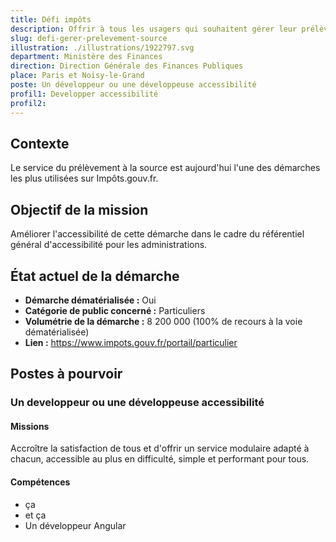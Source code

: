 ```yaml
---
title: Défi impôts
description: Offrir à tous les usagers qui souhaitent gérer leur prélèvement à la source une expérience confortable et totalement accessible.
slug: defi-gerer-prelevement-source
illustration: ./illustrations/1922797.svg
department: Ministère des Finances
direction: Direction Générale des Finances Publiques
place: Paris et Noisy-le-Grand
poste: Un développeur ou une développeuse accessibilité
profil1: Developper accessibilité
profil2:
---
```


## Contexte
Le service du prélèvement à la source est aujourd'hui l'une des démarches les plus utilisées sur Impôts.gouv.fr.

## Objectif de la mission
Améliorer l'accessibilité de cette démarche dans le cadre du référentiel général d'accessibilité pour les administrations.


## État actuel de la démarche
- **Démarche dématérialisée :** Oui
- **Catégorie de public concerné :** Particuliers
- **Volumétrie de la démarche :** 8 200 000 (100% de recours à la voie dématérialisée)
- **Lien :** https://www.impots.gouv.fr/portail/particulier

## Postes à pourvoir

### Un developpeur ou une développeuse accessibilité
#### Missions
Accroître la satisfaction de tous et d'offrir un service modulaire adapté à chacun, accessible au plus en difficulté, simple et performant pour tous.

#### Compétences
- ça
- et ça
- Un développeur Angular

